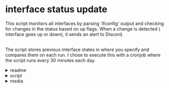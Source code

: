 # interface status update

This script monitors all interfaces by parsing 'ifconfig' output and checking for changes in the status based on up flags. When a change is detected ( interface goes up or down), it sends an alert to Discord.

\
The script stores previous interface states in where you specify and compares them on each run. I chose to execute this with a cronjob where the script runs every 30 minutes each day.

<details>

<summary>readme</summary>

````
/# Interface State Change Monitor
This script monitors network interface status changes on OPNsense/FreeBSD systems and sends Discord alerts when a state change is detected. It is designed to run under cron and only sends notifications when there is a change.

## Features
- Monitors interface up/down status
- Compares current state with previous state stored in a file
- Sends Discord notifications when a change is detected

## Prerequisites
- A Unix-like environment (OPNsense/FreeBSD) with `ifconfig`, `grep`, `sed`, and `curl` installed.
- A valid Discord webhook URL. Update the `WEBHOOK_URL` variable in the script with your Discord webhook.
- A designated file for storing interface statuses. Set the `STATUS_FILE` variable to a valid writable path.

## Configuration
1. **Set Discord Webhook URL**: 
   Replace the empty string in the variable `WEBHOOK_URL` with your Discord webhook URL.

2. **Set Status File Path**:
   Specify a full path for `STATUS_FILE` where the script can read/write the last known states.

3. **Timezone**:
   Adjust the `TZ_ZONE` variable if needed for your system's timezone (default is set to `America/Chicago`).

## Usage
- **Run Manually**: You can execute the script manually to check interfaces:
  ```sh
  ./int_monitor
  ```

- **Run via Cron**: Schedule the script to run periodically. For example, add the following line to your crontab:
  ```cron
  */5 * * * * /path/to/int_monitor
  ```

## How It Works
- The script retrieves the current state of each network interface using `ifconfig`.
- It then compares each interface's state with the previously recorded state in `STATUS_FILE`.
- If a state change is detected, the script updates the status file and sends an alert to your configured Discord channel.

## Troubleshooting
- **No Alerts**: Ensure the webhook URL and status file path are set correctly.
- **Permissions**: Verify that the script has execute permissions and that the status file is writable.
- **Dependencies**: Confirm that all required commands (`ifconfig`, `grep`, `sed`, and `curl`) are available on your system.


````

</details>

<details>

<summary>script</summary>

```sh
#!/bin/sh
# Interface State Change Monitor for OPNsense / FreeBSD
# Monitors network interfaces for up/down changes and sends Discord alerts
# Only sends when a change is detected
# Runs under cron
#----------------------------------------------------------------------------

PATH=/sbin:/bin:/usr/sbin:/usr/bin:/usr/local/sbin:/usr/local/bin
# Discord webhook URL (replace with your own)
WEBHOOK_URL=""

# File where last known states are stored for comparison (replace with your own)
STATUS_FILE=""

# Hostname to show in alerts (auto-detected)
HOSTNAME=$(hostname)

# Timezone for timestamps
TZ_ZONE="America/Chicago"

# Function: now() Returns current time in the chosen timezone.
#   The TZ path ensures correct behavior on BSD systems
now() {
  TZ="/usr/share/zoneinfo/$TZ_ZONE" date +"%Y-%m-%d %H:%M:%S %Z"
}

# Function: send_discord()
# Sends a text message to the configured Discord webhook URL.
send_discord() {
  curl -s -H "Content-Type: application/json" \
       -X POST \
       -d "{\"content\": \"$1\"}" \
       "$WEBHOOK_URL" >/dev/null 2>&1
}

# Main Loop: goes over all interfaces, check state and then compare with last run.
/sbin/ifconfig -l | tr ' ' '\n' | while read iface; do

# Get current state info for the interface
  info=$(/sbin/ifconfig "$iface")

# Determine up/down state
  if echo "$info" | /usr/bin/grep -q "inet " && echo "$info" | /usr/bin/grep -q "UP"; then
    state="up"
  else
    state="down"
  fi

  ts=$(now)
  entry="${iface}:${state}:${ts}"

# If first run, create the status file with current state and skip alerting
  if [ ! -f "$STATUS_FILE" ]; then
    echo "$entry" >> "$STATUS_FILE"
    continue
  fi

# Get the previous state for this interface
  prev_line=$(/usr/bin/grep "^${iface}:" "$STATUS_FILE")
  prev_state=$(echo "$prev_line" | /usr/bin/cut -d':' -f2)

# If no record exists yet for this iface, add it and skip alerting
  if [ -z "$prev_state" ]; then
    echo "$entry" >> "$STATUS_FILE"
    continue
  fi

# If the state has changed since last run, update the file and send alert
  if [ "$prev_state" != "$state" ]; then
    /usr/bin/sed -i '' "s|^${iface}:.*|${entry}|" "$STATUS_FILE"
    send_discord "**[$HOSTNAME]** Interface \`${iface}\` changed FROM: \`${prev_state}\` TO: \`${state}\` @ ${ts}"
  fi
done
```

</details>

<details>

<summary>media</summary>

<figure><img src="../../../.gitbook/assets/Screenshot 2025-08-18 012137.png" alt=""><figcaption><p>manuallly turned off vlan40 and tailscale, snd theb turned vlan20 back up</p></figcaption></figure>

</details>
